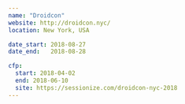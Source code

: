 ```yaml
---
name: "Droidcon"
website: http://droidcon.nyc/
location: New York, USA

date_start: 2018-08-27
date_end:   2018-08-28

cfp:
  start: 2018-04-02
  end: 2018-06-10
  site: https://sessionize.com/droidcon-nyc-2018
---
```

